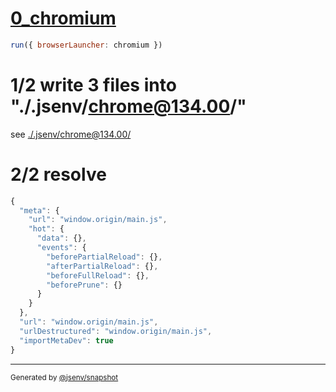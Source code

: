 # [0_chromium](../../import_meta_dev.test.mjs#L16)

```js
run({ browserLauncher: chromium })
```

# 1/2 write 3 files into "./.jsenv/chrome@134.00/"

see [./.jsenv/chrome@134.00/](./.jsenv/chrome@134.00/)

# 2/2 resolve

```js
{
  "meta": {
    "url": "window.origin/main.js",
    "hot": {
      "data": {},
      "events": {
        "beforePartialReload": {},
        "afterPartialReload": {},
        "beforeFullReload": {},
        "beforePrune": {}
      }
    }
  },
  "url": "window.origin/main.js",
  "urlDestructured": "window.origin/main.js",
  "importMetaDev": true
}
```

---

<sub>
  Generated by <a href="https://github.com/jsenv/core/tree/main/packages/tooling/snapshot">@jsenv/snapshot</a>
</sub>
